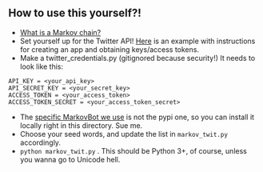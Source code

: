How to use this yourself?!
--------------------------
- [What is a Markov chain?](https://www.reddit.com/r/explainlikeimfive/comments/5chwkt/eli5_what_is_a_markov_chain/)
- Set yourself up for the Twitter API! [Here](http://www.pygaze.org/2016/03/how-to-code-twitter-bot/) is an example with instructions for creating an app and obtaining keys/access tokens.
- Make a twitter_credentials.py (gitignored because security!) It needs to look like this:
```
API_KEY = <your_api_key>
API_SECRET_KEY = <your_secret_key>
ACCESS_TOKEN = <your_access_token>
ACCESS_TOKEN_SECRET = <your_access_token_secret>
```
- The [specific MarkovBot we use](https://github.com/esdalmaijer/markovbot) is not the pypi one, so you can install it locally right in this directory. Sue me.
- Choose your seed words, and update the list in `markov_twit.py` accordingly.
- `python markov_twit.py` . This should be Python 3+, of course, unless you wanna go to Unicode hell.

